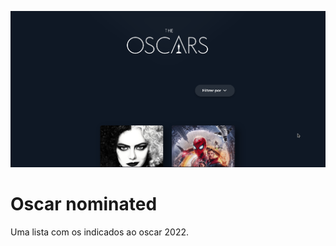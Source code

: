 ![Oscar nominated 2022](./docs/print.png)
# Oscar nominated
Uma lista com os indicados ao oscar 2022.
